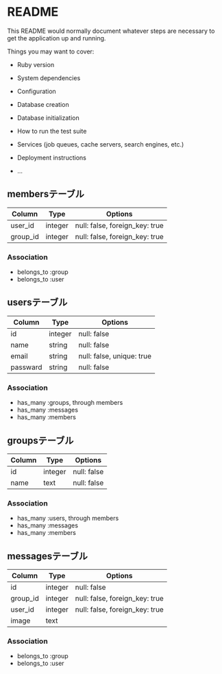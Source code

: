 # README

This README would normally document whatever steps are necessary to get the
application up and running.

Things you may want to cover:

* Ruby version

* System dependencies

* Configuration

* Database creation

* Database initialization

* How to run the test suite

* Services (job queues, cache servers, search engines, etc.)

* Deployment instructions

* ...

## membersテーブル

|Column|Type|Options|
|------|----|-------|
|user_id|integer|null: false, foreign_key: true|
|group_id|integer|null: false, foreign_key: true|

### Association
- belongs_to :group
- belongs_to :user

## usersテーブル

|Column|Type|Options|
|------|----|-------|
|id|integer|null: false|
|name|string|null: false|
|email|string|null: false, unique: true|
|passward|string|null: false|

### Association
- has_many :groups, through members
- has_many :messages
- has_many :members

## groupsテーブル

|Column|Type|Options|
|------|----|-------|
|id|integer|null: false|
|name|text|null: false|

### Association
- has_many :users, through members
- has_many :messages
- has_many :members

## messagesテーブル

|Column|Type|Options|
|------|----|-------|
|id|integer|null: false|
|group_id|integer|null: false, foreign_key: true|
|user_id|integer|null: false, foreign_key: true|
|image|text|

### Association
- belongs_to :group
- belongs_to :user